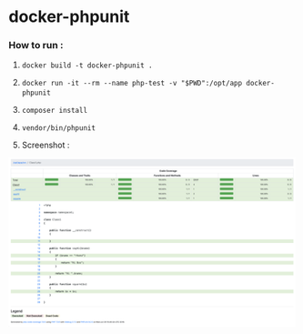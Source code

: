 # docker-phpunit

### How to run :

1. `docker build -t docker-phpunit .`

2. `docker run -it --rm --name php-test -v "$PWD":/opt/app docker-phpunit`

3. `composer install`

4. `vendor/bin/phpunit`

5. Screenshot :

![Screenshot](screenshot.png)

